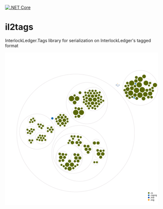 [![.NET Core](https://github.com/interlockledger/interlockledger-tags/actions/workflows/dotnetcore.yml/badge.svg)](https://github.com/interlockledger/interlockledger-tags/actions/workflows/dotnetcore.yml)

# il2tags
InterlockLedger.Tags library for serialization on InterlockLedger's tagged format

![Visualization of the codebase](./diagram.svg)
